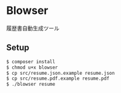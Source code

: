 # Blowser
履歴書自動生成ツール

## Setup

```bash
$ composer install
$ chmod u+x blowser
$ cp src/resume.json.example resume.json
$ cp src/resume.pdf.example resume.pdf
$ ./blowser resume
```
